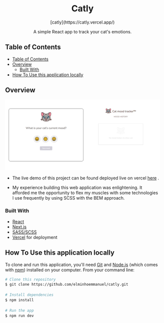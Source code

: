 <!-- Please update value in the {}  -->

<h1 align="center">Catly</h1>

<p align="center">[catly](https://catly.vercel.app/)</p>

<div align="center">
   A simple React app to track your cat's emotions.
</div>

<!-- TABLE OF CONTENTS -->

## Table of Contents

- [Table of Contents](#table-of-contents)
- [Overview](#overview)
  - [Built With](#built-with)
- [How To Use this application locally](#how-to-use-this-application-locally)

<!-- OVERVIEW -->

## Overview

![screenshot](/public/images/preview.png)

 

- The live demo of this project can be found deployed live on vercel [here](https://catly.vercel.app/) .  


- My experience building this web application was enlightening. It afforded me the opportunity to flex my muscles with some technologies I use frequently by using SCSS with the BEM approach.

### Built With

<!-- This section should list any major frameworks that you built your project using. Here are a few examples.-->

- [React](https://reactjs.org/)
- [Next.js](https://nextjs.org/)
- [SASS/SCSS](https://sass-lang.com/)
- [Vercel](https://vercel.com/) for deployment


## How To Use this application locally

<!-- Example: -->

To clone and run this application, you'll need [Git](https://git-scm.com) and [Node.js](https://nodejs.org/en/download/) (which comes with [npm](http://npmjs.com)) installed on your computer. From your command line:

```bash
# Clone this repository
$ git clone https://github.com/elminhoemmanuel/catly.git

# Install dependencies
$ npm install

# Run the app
$ npm run dev
```